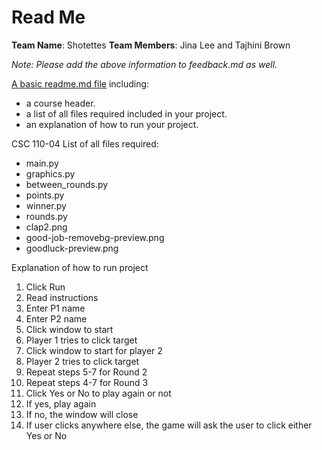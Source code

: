 # Read Me
**Team Name**:  Shotettes
**Team Members**: Jina Lee and Tajhini Brown 

_Note: Please add the above information to feedback.md as well._

[A basic readme.md file](https://en.wikipedia.org/wiki/README) including:

* a course header.
* a list of all files required included in your project.
* an explanation of how to run your project.

CSC 110-04
List of all files required:
- main.py
- graphics.py
- between_rounds.py
- points.py
- winner.py
- rounds.py
- clap2.png
- good-job-removebg-preview.png
- goodluck-preview.png
  
Explanation of how to run project
1. Click Run
2. Read instructions 
3. Enter P1 name
4. Enter P2 name
5. Click window to start
6. Player 1 tries to click target
7. Click window to start for player 2
8. Player 2 tries to click target
9. Repeat steps 5-7 for Round 2
10. Repeat steps 4-7 for Round 3
11. Click Yes or No to play again or not
12. If yes, play again
13. If no, the window will close
14. If user clicks anywhere else, the game will ask the user to click either Yes or No 
  